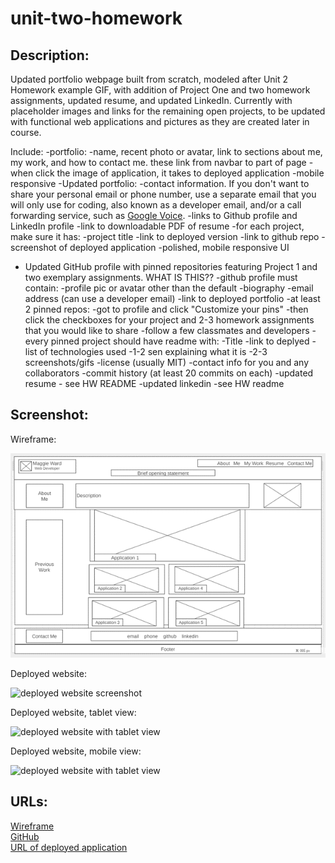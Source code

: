 # unit-two-homework

## Description:
Updated portfolio webpage built from scratch, modeled after Unit 2 Homework example GIF, with addition of Project One and two homework assignments, updated resume, and updated LinkedIn. Currently with placeholder images and links for the remaining open projects, to be updated with functional web applications and pictures as they are created later in course. 

Include:
-portfolio: 
    -name, recent photo or avatar, link to sections about me, my work, and how to contact me. these link from navbar to part of page 
    -when click the image of application, it takes to deployed application
    -mobile responsive
-Updated portfolio: 
    -contact information. If you don't want to share your personal email or phone number, use a separate email that you will only use for coding, also known as a developer email, and/or a call forwarding service, such as [Google Voice](https://voice.google.com/).
    -links to Github profile and LinkedIn profile
    -link to downloadable PDF of resume
    -for each project, make sure it has:
        -project title
        -link to deployed version
        -link to github repo
        -screenshot of deployed application
        -polished, mobile responsive UI

* Updated GitHub profile with pinned repositories featuring Project 1 and two exemplary assignments. WHAT IS THIS??
-github profile must contain: 
    -profile pic or avatar other than the default 
    -biography
    -email address (can use a developer email)
    -link to deployed portfolio
    -at least 2 pinned repos:
        -got to profile and click "Customize your pins"
        -then click the checkboxes for your project and 2-3 homework assignments that you would like to share
    -follow a few classmates and developers
    -every pinned project should have readme with:
        -Title
        -link to deplyed
        -list of technologies used
        -1-2 sen explaining what it is
        -2-3 screenshots/gifs
        -license (usually MIT)
        -contact info for you and any collaborators
    -commit history (at least 20 commits on each)
-updated resume - see HW README
-updated linkedin -see HW readme

## Screenshot:
Wireframe:

<img src="./assets/wireframe.png" alt="wireframe screenshot">  

Deployed website:

<img src="" alt="deployed website screenshot">

Deployed website, tablet view:

<img src="" alt="deployed website with tablet view">  


Deployed website, mobile view:

<img src="" alt="deployed website with tablet view">


## URLs:
<a href="https://wireframe.cc/L1GSbf">Wireframe</a>
<br>
<a href="https://github.com/mlward639/Updated-Portfolio">GitHub</a>
<br>
<a href="https://mlward639.github.io/Updated-Portfolio/">URL of deployed application</a>


